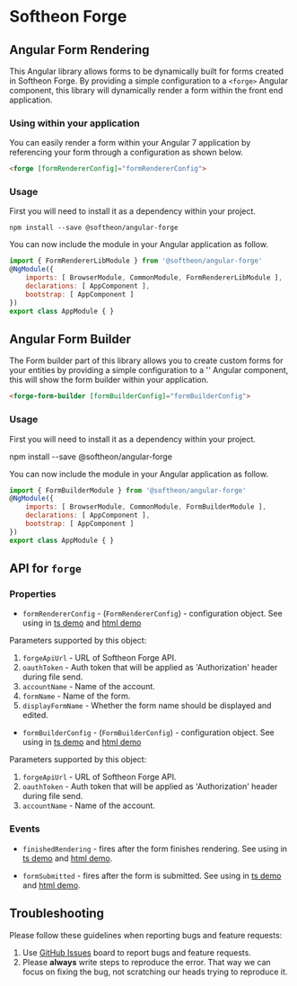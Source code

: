 # Softheon Forge

## Angular Form Rendering

This Angular library allows forms to be dynamically built for forms created in Softheon Forge. By providing a simple configuration to a ```<forge>``` Angular component, this library will dynamically render a form within the front end application.

### Using within your application

You can easily render a form within your Angular 7 application by referencing your form through a configuration as shown below.

```html
<forge [formRendererConfig]="formRendererConfig">
```

### Usage

First you will need to install it as a dependency within your project.

`npm install --save @softheon/angular-forge`

You can now include the module in your Angular application as follow.

```js
import { FormRendererLibModule } from '@softheon/angular-forge'
@NgModule({
    imports: [ BrowserModule, CommonModule, FormRendererLibModule ],
    declarations: [ AppComponent ],
    bootstrap: [ AppComponent ]
})
export class AppModule { }
```

## Angular Form Builder

The Form builder part of this library allows you to create custom forms for your entities by providing a simple configuration to a '<forge-form-builder>' Angular component, this will show the form builder within your application.

```html
<forge-form-builder [formBuilderConfig]="formBuilderConfig">
```

### Usage

First you will need to install it as a dependency within your project.

npm install --save @softheon/angular-forge

You can now include the module in your Angular application as follow.

```js
import { FormBuilderModule } from '@softheon/angular-forge'
@NgModule({
    imports: [ BrowserModule, CommonModule, FormBuilderModule ],
    declarations: [ AppComponent ],
    bootstrap: [ AppComponent ]
})
export class AppModule { }
```

## API for `forge`

### Properties

- `formRendererConfig` - (`FormRendererConfig`) - configuration object. See using in [ts demo](https://github.com/Softheon/angular-forge/blob/master/projects/forge-lib-tester/src/app/form/form.component.ts) and [html demo](https://github.com/Softheon/angular-forge/blob/master/projects/forge-lib-tester/src/app/form/form.component.html)

Parameters supported by this object:

1. `forgeApiUrl` - URL of Softheon Forge API.
2. `oauthToken` - Auth token that will be applied as 'Authorization' header during file send.
3. `accountName` - Name of the account.
4. `formName` - Name of the form.
5. `displayFormName` - Whether the form name should be displayed and edited.

- `formBuilderConfig` - (`FormBuilderConfig`) - configuration object. See using in [ts demo](https://github.com/Softheon/angular-forge/blob/master/projects/forge-lib-tester/src/app/builder/builder.component.ts) and [html demo](https://github.com/Softheon/angular-forge/blob/master/projects/forge-lib-tester/src/app/builder/builder.component.html)

Parameters supported by this object:

1. `forgeApiUrl` - URL of Softheon Forge API.
2. `oauthToken` - Auth token that will be applied as 'Authorization' header during file send.
3. `accountName` - Name of the account.

### Events

- `finishedRendering` - fires after the form finishes rendering. See using in [ts demo](https://github.com/Softheon/angular-forge/blob/master/projects/forge-lib-tester/src/app/form/form.component.ts) and [html demo](https://github.com/Softheon/angular-forge/blob/masterprojects/forge-lib-tester/src/app/form/form.component.html).

- `formSubmitted` - fires after the form is submitted. See using in [ts demo](https://github.com/Softheon/angular-forge/blob/master/projects/forge-lib-tester/src/app/form/form.component.ts) and [html demo](https://github.com/Softheon/angular-forge/blob/masterprojects/forge-lib-tester/src/app/form/form.component.html).

## Troubleshooting

Please follow these guidelines when reporting bugs and feature requests:

1. Use [GitHub Issues]([https://github.com/valor-software/ng2-file-upload/issues](https://github.com/Softheon/angular-forge/issues)) board to report bugs and feature requests.
2. Please **always** write steps to reproduce the error. That way we can focus on fixing the bug, not scratching our heads trying to reproduce it.